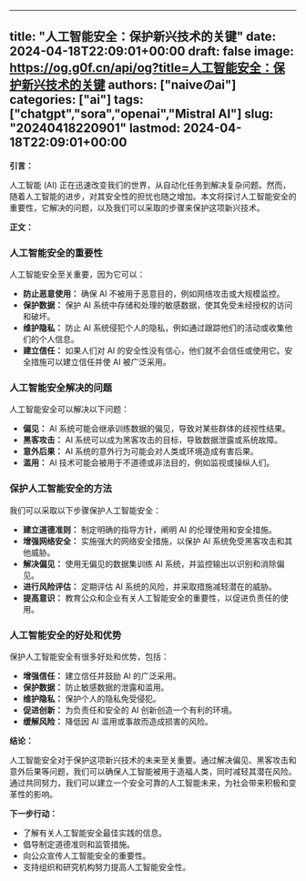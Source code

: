 
---
title: "人工智能安全：保护新兴技术的关键"
date: 2024-04-18T22:09:01+00:00
draft: false
image: https://og.g0f.cn/api/og?title=人工智能安全：保护新兴技术的关键
authors: ["naiveのai"]
categories: ["ai"]
tags: ["chatgpt","sora","openai","Mistral AI"]
slug: "20240418220901"
lastmod: 2024-04-18T22:09:01+00:00
---
**引言：**

人工智能 (AI) 正在迅速改变我们的世界，从自动化任务到解决复杂问题。然而，随着人工智能的进步，对其安全性的担忧也随之增加。本文将探讨人工智能安全的重要性，它解决的问题，以及我们可以采取的步骤来保护这项新兴技术。

**正文：**

### 人工智能安全的重要性

人工智能安全至关重要，因为它可以：

* **防止恶意使用：** 确保 AI 不被用于恶意目的，例如网络攻击或大规模监控。
* **保护数据：** 保护 AI 系统中存储和处理的敏感数据，使其免受未经授权的访问和破坏。
* **维护隐私：** 防止 AI 系统侵犯个人的隐私，例如通过跟踪他们的活动或收集他们的个人信息。
* **建立信任：** 如果人们对 AI 的安全性没有信心，他们就不会信任或使用它。安全措施可以建立信任并使 AI 被广泛采用。

### 人工智能安全解决的问题

人工智能安全可以解决以下问题：

* **偏见：** AI 系统可能会继承训练数据的偏见，导致对某些群体的歧视性结果。
* **黑客攻击：** AI 系统可以成为黑客攻击的目标，导致数据泄露或系统故障。
* **意外后果：** AI 系统的意外行为可能会对人类或环境造成有害后果。
* **滥用：** AI 技术可能会被用于不道德或非法目的，例如监视或操纵人们。

### 保护人工智能安全的方法

我们可以采取以下步骤保护人工智能安全：

* **建立道德准则：** 制定明确的指导方针，阐明 AI 的伦理使用和安全措施。
* **增强网络安全：** 实施强大的网络安全措施，以保护 AI 系统免受黑客攻击和其他威胁。
* **解决偏见：** 使用无偏见的数据集训练 AI 系统，并监控输出以识别和消除偏见。
* **进行风险评估：** 定期评估 AI 系统的风险，并采取措施减轻潜在的威胁。
* **提高意识：** 教育公众和企业有关人工智能安全的重要性，以促进负责任的使用。

### 人工智能安全的好处和优势

保护人工智能安全有很多好处和优势，包括：

* **增强信任：** 建立信任并鼓励 AI 的广泛采用。
* **保护数据：** 防止敏感数据的泄露和滥用。
* **维护隐私：** 保护个人的隐私免受侵犯。
* **促进创新：** 为负责任和安全的 AI 创新创造一个有利的环境。
* **缓解风险：** 降低因 AI 滥用或事故而造成损害的风险。

**结论：**

人工智能安全对于保护这项新兴技术的未来至关重要。通过解决偏见、黑客攻击和意外后果等问题，我们可以确保人工智能被用于造福人类，同时减轻其潜在风险。通过共同努力，我们可以建立一个安全可靠的人工智能未来，为社会带来积极和变革性的影响。

**下一步行动：**

* 了解有关人工智能安全最佳实践的信息。
* 倡导制定道德准则和监管措施。
* 向公众宣传人工智能安全的重要性。
* 支持组织和研究机构努力提高人工智能安全性。